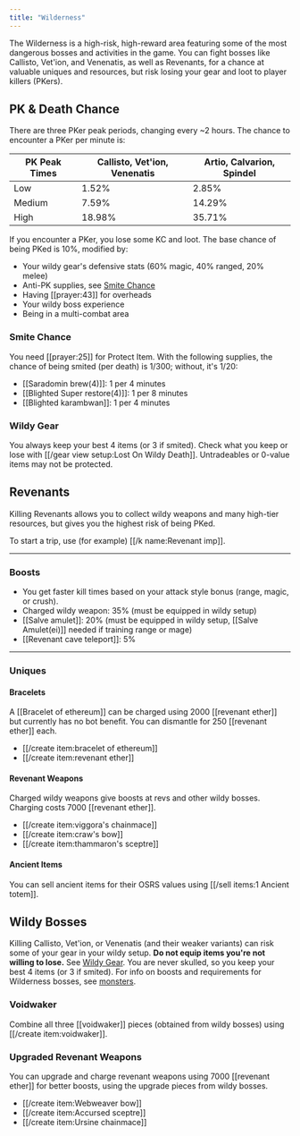 ```yaml
---
title: "Wilderness"
---
```


The Wilderness is a high-risk, high-reward area featuring some of the most dangerous bosses and activities in the game. You can fight bosses like Callisto, Vet'ion, and Venenatis, as well as Revenants, for a chance at valuable uniques and resources, but risk losing your gear and loot to player killers (PKers).

## PK & Death Chance

There are three PKer peak periods, changing every ~2 hours. The chance to encounter a PKer per minute is:

| PK Peak Times | Callisto, Vet'ion, Venenatis | Artio, Calvarion, Spindel |
| ------------- | ---------------------------- | ------------------------- |
| Low           | 1.52%                        | 2.85%                     |
| Medium        | 7.59%                        | 14.29%                    |
| High          | 18.98%                       | 35.71%                    |

If you encounter a PKer, you lose some KC and loot. The base chance of being PKed is 10%, modified by:

- Your wildy gear's defensive stats (60% magic, 40% ranged, 20% melee)
- Anti-PK supplies, see [Smite Chance](./#smite-chance)
- Having [[prayer:43]] for overheads
- Your wildy boss experience
- Being in a multi-combat area

### Smite Chance

You need [[prayer:25]] for Protect Item. With the following supplies, the chance of being smited (per death) is 1/300; without, it's 1/20:

- [[Saradomin brew(4)]]: 1 per 4 minutes
- [[Blighted Super restore(4)]]: 1 per 8 minutes
- [[Blighted karambwan]]: 1 per 4 minutes

### Wildy Gear

You always keep your best 4 items (or 3 if smited). Check what you keep or lose with [[/gear view setup\:Lost On Wildy Death]]. Untradeables or 0-value items may not be protected.

## Revenants

Killing Revenants allows you to collect wildy weapons and many high-tier resources, but gives you the highest risk of being PKed.

To start a trip, use (for example) [[/k name\:Revenant imp]].

---

### Boosts

- You get faster kill times based on your attack style bonus (range, magic, or crush). 
- Charged wildy weapon: 35% (must be equipped in wildy setup)
- [[Salve amulet]]: 20% (must be equipped in wildy setup, [[Salve Amulet(ei)]] needed if training range or mage)
- [[Revenant cave teleport]]: 5%

---

### Uniques

#### Bracelets

A [[Bracelet of ethereum]] can be charged using 2000 [[revenant ether]] but currently has no bot benefit. You can dismantle for 250 [[revenant ether]] each.

- [[/create item\:bracelet of ethereum]]
- [[/create item\:revenant ether]]

#### Revenant Weapons

Charged wildy weapons give boosts at revs and other wildy bosses. Charging costs 7000 [[revenant ether]].

- [[/create item\:viggora's chainmace]]
- [[/create item\:craw's bow]]
- [[/create item\:thammaron's sceptre]]

#### Ancient Items

You can sell ancient items for their OSRS values using [[/sell items\:1 Ancient totem]].

## Wildy Bosses

Killing Callisto, Vet'ion, or Venenatis (and their weaker variants) can risk some of your gear in your wildy setup. **Do not equip items you're not willing to lose.** See [Wildy Gear](./#wildy-gear). You are never skulled, so you keep your best 4 items (or 3 if smited). For info on boosts and requirements for Wilderness bosses, see [monsters](/osb/monsters).

### Voidwaker

Combine all three [[voidwaker]] pieces (obtained from wildy bosses) using [[/create item\:voidwaker]].

### Upgraded Revenant Weapons

You can upgrade and charge revenant weapons using 7000 [[revenant ether]] for better boosts, using the upgrade pieces from wildy bosses.

- [[/create item\:Webweaver bow]]
- [[/create item\:Accursed sceptre]]
- [[/create item\:Ursine chainmace]]

